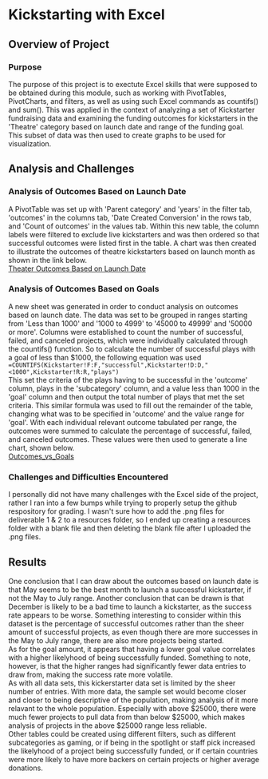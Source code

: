 # Kickstarting with Excel

## Overview of Project

### Purpose
  The purpose of this project is to exectute Excel skills that were supposed to be obtained during this module, such as working with PivotTables, PivotCharts, and filters, as well as using such Excel commands as countifs() and sum(). This was applied in the context of analyzing a set of Kickstarter fundraising data and examining the funding outcomes for kickstarters in the 'Theatre' category based on launch date and range of the funding goal. This subset of data was then used to create graphs to be used for visualization.
## Analysis and Challenges

### Analysis of Outcomes Based on Launch Date
A PivotTable was set up with 'Parent category' and 'years' in the filter tab, 'outcomes' in the columns tab, 'Date Created Conversion' in the rows tab, and 'Count of outcomes' in the values tab. Within this new table, the column labels were filtered to exclude live kickstarters and was then ordered so that successful outcomes were listed first in the table. A chart was then created to illustrate the outcomes of theatre kickstarters based on launch month as shown in the link below. <br>
[Theater Outcomes Based on Launch Date](/resources/Theater_Outcomes_vs_Launch.png)
### Analysis of Outcomes Based on Goals
A new sheet was generated in order to conduct analysis on outcomes based on launch date. The data was set to be grouped in ranges starting from 'Less than 1000' and '1000 to 4999' to '45000 to 49999' and '50000 or more'. Columns were established to count the number of successful, failed, and canceled projects, which were individually calculated through the countifs() function. So to calculate the number of successful plays with a goal of less than $1000, the following equation was used `=COUNTIFS(Kickstarter!F:F,"successful",Kickstarter!D:D,"<1000",Kickstarter!R:R,"plays")` <br> This set the criteria of the plays having to be successful in the 'outcome' column, plays in the 'subcategory' column, and a value less than 1000 in the 'goal' column and then output the total number of plays that met the set criteria. This similar formula was used to fill out the remainder of the table, changing what was to be specified in 'outcome' and the value range for 'goal'. With each individual relevant outcome tabulated per range, the outcomes were summed to calculate the percentage of successful, failed, and canceled outcomes. These values were then used to generate a line chart, shown below. <br>
[Outcomes_vs_Goals](/resources/Outcomes_vs_Goals.png)
### Challenges and Difficulties Encountered
I personally did not have many challenges with the Excel side of the project, rather I ran into a few bumps while trying to properly setup the github respository for grading. I wasn't sure how to add the .png files for deliverable 1 & 2 to a resources folder, so I ended up creating a resources folder with a blank file and then deleting the blank file after I uploaded the .png files. 
## Results
One conclusion that I can draw about the outcomes based on launch date is that May seems to be the best month to launch a successful kickstarter, if not the May to July range. Another conclusion that can be drawn is that December is likely to be a bad time to launch a kickstarter, as the success rate appears to be worse. Something interesting to consider within this dataset is the percentage of successful outcomes rather than the sheer amount of successful projects, as even though there are more successes in the May to July range, there are also more projects being started. <br>
As for the goal amount, it appears that having a lower goal value correlates with a higher likelyhood of being successfully funded. Something to note, however, is that the higher ranges had significantly fewer data entries to draw from, making the success rate more volatile. <br>
As with all data sets, this kickerstarter data set is limited by the sheer number of entries. With more data, the sample set would become closer and closer to being descriptive of the population, making analysis of it more relavant to the whole population. Especially with above $25000, there were much fewer projects to pull data from than below $25000, which makes analysis of projects in the above $25000 range less reliable. <br>
Other tables could be created using different filters, such as different subcategories as gaming, or if being in the spotlight or staff pick increased the likelyhood of a project being successfully funded, or if certain countries were more likely to have more backers on certain projects or higher average donations.

